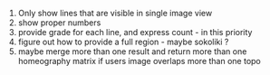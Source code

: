1. Only show lines that are visible in single image view
2. show proper numbers
3. provide grade for each line, and express count - in this priority
4. figure out how to provide a full region - maybe sokoliki ?
5. maybe merge more than one result and return more than one homeography matrix if users image overlaps more than one topo
